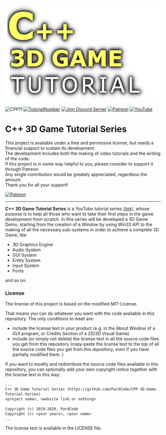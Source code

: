 
![](Media/title.png)

![CPP11](https://img.shields.io/badge/C++->=11-blue)
[![TutorialNumber](https://img.shields.io/badge/NumberOfTutorials-21-blue)]()
[![Join Discord Server](https://img.shields.io/badge/Chat-Discord-9cf)](https://discord.gg/zXA8ypu)
[![Patreon](https://img.shields.io/badge/Patreon-Donate-orange)](https://www.patreon.com/pardcode)
[![YouTube](https://img.shields.io/badge/YouTube-Subscribe-red)](https://www.youtube.com/channel/UCs1ssVSR49YItKE7DZ3-Jcw)

C++ 3D Game Tutorial Series
==================================

This project is available under a free and permissive license, but needs a financial support to sustain its development.  
The development includes both the making of video tutorials and the writing of the code.  
If this project is in some way helpful to you, please consider to support it through Patreon.  
Any single contribution would be greately appreciated, regardless the amount.  
Thank you for all your support!  
  
[![Patreon](https://img.shields.io/badge/Patreon-Donate-orange)](https://www.patreon.com/pardcode)  

-----
**C++ 3D Game Tutorial Series**  is a YouTube tutorial series [(link)](https://www.youtube.com/playlist?list=PLv8DnRaQOs5-ST_VDqgbbMRtzMtpK36Hy), whose purpose is to help all those who want to take their first steps in the game development from scratch.
In this series will be developed a 3D Game Demo, starting from the creation of a Window by using Win32 API to the making of all the necessary sub-systems in order to achieve a complete 3D Game,
like

- 3D Graphics Engine
- Audio System
- GUI System
- Entity System
- Input System
- Fonts

and so on.

### License ###
The license of this project is based on the modified MIT-License.

That means you can do whatever you want with the code available in this repository. 
The only conditions to meet are:

- include the license text in your product (e.g. in the About Window of a GUI program, or Credits Section of a 2D/3D Visual Game)
- include (or simply not delete) the license text in all the source code files you get from this repository (copy-paste the license text to the top of all the source code files you get from this repository, even if you have partially modified them. )


If you want to modify and redistribute the source code files available in this repository, you can optionally add your own copyright notice together with the license text in this way:

```
...
C++ 3D Game Tutorial Series (https://github.com/PardCode/CPP-3D-Game-Tutorial-Series)
<project name>, <website link or nothing>
  
Copyright (c) 2019-2020, PardCode
Copyright (c) <your years>, <your name>  
...
```

The license text is available in the LICENSE file.
